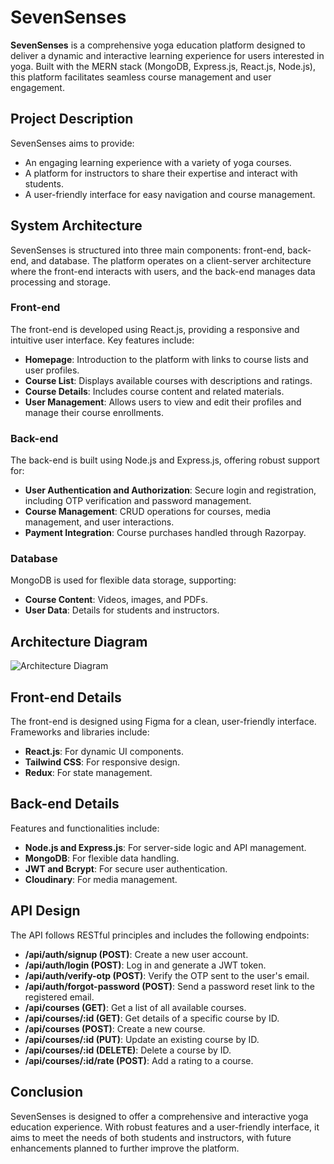 # SevenSenses

**SevenSenses** is a comprehensive yoga education platform designed to deliver a dynamic and interactive learning experience for users interested in yoga. Built with the MERN stack (MongoDB, Express.js, React.js, Node.js), this platform facilitates seamless course management and user engagement.

## Project Description

SevenSenses aims to provide:
- An engaging learning experience with a variety of yoga courses.
- A platform for instructors to share their expertise and interact with students.
- A user-friendly interface for easy navigation and course management.

## System Architecture

SevenSenses is structured into three main components: front-end, back-end, and database. The platform operates on a client-server architecture where the front-end interacts with users, and the back-end manages data processing and storage.

### Front-end

The front-end is developed using React.js, providing a responsive and intuitive user interface. Key features include:
- **Homepage**: Introduction to the platform with links to course lists and user profiles.
- **Course List**: Displays available courses with descriptions and ratings.
- **Course Details**: Includes course content and related materials.
- **User Management**: Allows users to view and edit their profiles and manage their course enrollments.

### Back-end

The back-end is built using Node.js and Express.js, offering robust support for:
- **User Authentication and Authorization**: Secure login and registration, including OTP verification and password management.
- **Course Management**: CRUD operations for courses, media management, and user interactions.
- **Payment Integration**: Course purchases handled through Razorpay.

### Database

MongoDB is used for flexible data storage, supporting:
- **Course Content**: Videos, images, and PDFs.
- **User Data**: Details for students and instructors.

## Architecture Diagram

![Architecture Diagram](URL_TO_DIAGRAM)

## Front-end Details

The front-end is designed using Figma for a clean, user-friendly interface. Frameworks and libraries include:
- **React.js**: For dynamic UI components.
- **Tailwind CSS**: For responsive design.
- **Redux**: For state management.

## Back-end Details

Features and functionalities include:
- **Node.js and Express.js**: For server-side logic and API management.
- **MongoDB**: For flexible data handling.
- **JWT and Bcrypt**: For secure user authentication.
- **Cloudinary**: For media management.

## API Design

The API follows RESTful principles and includes the following endpoints:

- **/api/auth/signup (POST)**: Create a new user account.
- **/api/auth/login (POST)**: Log in and generate a JWT token.
- **/api/auth/verify-otp (POST)**: Verify the OTP sent to the user's email.
- **/api/auth/forgot-password (POST)**: Send a password reset link to the registered email.
- **/api/courses (GET)**: Get a list of all available courses.
- **/api/courses/:id (GET)**: Get details of a specific course by ID.
- **/api/courses (POST)**: Create a new course.
- **/api/courses/:id (PUT)**: Update an existing course by ID.
- **/api/courses/:id (DELETE)**: Delete a course by ID.
- **/api/courses/:id/rate (POST)**: Add a rating to a course.

## Conclusion

SevenSenses is designed to offer a comprehensive and interactive yoga education experience. With robust features and a user-friendly interface, it aims to meet the needs of both students and instructors, with future enhancements planned to further improve the platform.



